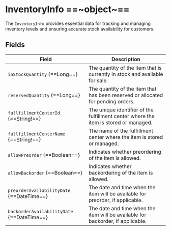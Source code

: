 # InventoryInfo ==~object~==

The `InventoryInfo` provides essential data for tracking and managing inventory levels and ensuring accurate stock availability for customers.

## Fields

| Field                                     	| Description                                                                           	|
|-------------------------------------------	|---------------------------------------------------------------------------------------	|
| `inStockQuantity` {==Long==}               	| The quantity of the item that is currently in stock and available for sale.           	|
| `reservedQuantity` {==Long==}              	| The quantity of the item that has been reserved or allocated for pending orders.      	|
| `fullfillmentCenterId` {==String!==}       	|  The unique identifier of the fulfillment center where the item is stored or managed. 	|
| `fullfillmentCenterName` {==String!==}     	|  The name of the fulfillment center where the item is stored or managed.              	|
| `allowPreorder` {==Boolean==}              	| Indicates whether preordering of the item is allowed.                                 	|
| `allowBackorder` {==Boolean==}             	| Indicates whether backordering of the item is allowed.                                	|
| `preorderAvailabilityDate` {==DateTime==}  	| The date and time when the item will be available for preorder, if applicable.        	|
| `backorderAvailabilityDate` {==DateTime==} 	| The date and time when the item will be available for backorder, if applicable.       	|
